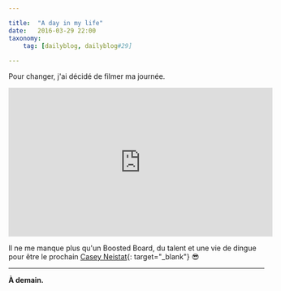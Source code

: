 ```yaml
---

title:  "A day in my life"
date:   2016-03-29 22:00
taxonomy:
    tag: [dailyblog, dailyblog#29]
    
---
```


Pour changer, j'ai décidé de filmer ma journée.

<iframe width="520" height="293" src="https://www.youtube.com/embed/-cnt7ag65Zc?rel=0&amp;showinfo=0" frameborder="0" allowfullscreen></iframe>

<span></span>

Il ne me manque plus qu'un Boosted Board, du talent et une vie de dingue pour être le prochain [Casey Neistat](https://www.youtube.com/user/caseyneistat){: target="_blank"} 😎

____

**À demain.**